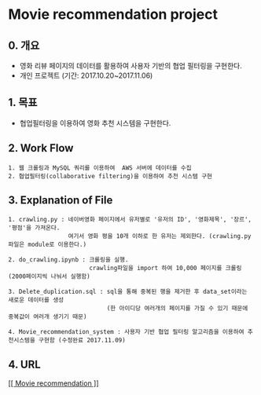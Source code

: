 # Movie recommendation project

## 0. 개요
- 영화 리뷰 페이지의 데이터를 활용하여 사용자 기반의 협업 필터링을 구현한다.
- 개인 프로젝트 (기간: 2017.10.20~2017.11.06)

## 1. 목표

- 협업필터링을 이용하여 영화 추천 시스템을 구현한다.

## 2. Work Flow

	1. 웹 크롤링과 MySQL 쿼리를 이용하여  AWS 서버에 데이터를 수집
	2. 협업필터링(collaborative filtering)을 이용하여 추천 시스템 구현

## 3. Explanation of File
	1. crawling.py : 네이버영화 페이지에서 유저별로 '유저의 ID', '영화제목', '장르', '평점'을 가져온다. 
	                 여기서 영화 평을 10개 이하로 한 유저는 제외한다. (crawling.py 파일은 module로 이용한다.)

	2. do_crawling.ipynb : 크롤링을 실행.
                           crawling파일을 import 하여 10,000 페이지를 크롤링 (2000페이지씩 나눠서 실행함)

	3. Delete_duplication.sql : sql을 통해 중복된 행을 제거한 후 data_set이라는 새로운 데이터를 생성
	                            (한 아이디당 여러개의 페이지를 가질 수 있기 때문에 중복값이 여러개 생기기 때문)

	4. Movie_recommendation_system : 사용자 기반 협업 필터링 알고리즘을 이용하여 추천시스템을 구현함 (수정완료 2017.11.09)
	       
## 4. URL
[[[ Movie recommendation ]]](https://render.githubusercontent.com/view/ipynb?commit=dd894be7ed168031342c42ea723c7849827f1b0b&enc_url=68747470733a2f2f7261772e67697468756275736572636f6e74656e742e636f6d2f596f6f6f6e6b79756e672f4d6f7669655f7265636f6d6d656e646174696f6e2f646438393462653765643136383033313334326334326561373233633738343938323766316230622f30342e2532304d6f7669655f7265636f6d6d656e646174696f6e5f73797374656d2e6970796e62&nwo=Yooonkyung%2FMovie_recommendation&path=04.+Movie_recommendation_system.ipynb&repository_id=107040258&repository_type=Repository#%EC%82%AC%EC%9A%A9%EC%9E%90-%EA%B8%B0%EB%B0%98-%ED%98%91%EC%97%85%ED%95%84%ED%84%B0%EB%A7%81%EC%9D%84-%EC%9D%B4%EC%9A%A9%ED%95%9C-%EC%98%81%ED%99%94-%EC%B6%94%EC%B2%9C-%EC%8B%9C%EC%8A%A4%ED%85%9C)